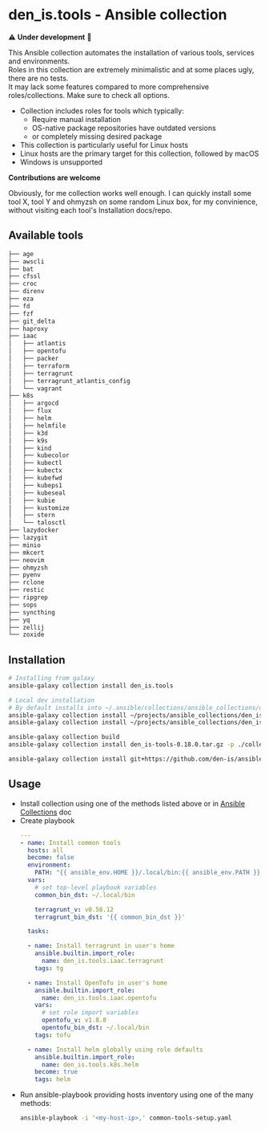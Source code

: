 # den_is.tools - Ansible collection

⚠️ **Under development** 👷

This Ansible collection automates the installation of various tools, services and environments.  
Roles in this collection are extremely minimalistic and at some places ugly, there are no tests.  
It may lack some features compared to more comprehensive roles/collections. Make sure to check all options.

- Collection includes roles for tools which typically:
  - Require manual installation
  - OS-native package repositories have outdated versions
  - or completely missing desired package
- This collection is particularly useful for Linux hosts
- Linux hosts are the primary target for this collection, followed by macOS
- Windows is unsupported

**Contributions are welcome**

Obviously, for me collection works well enough. I can quickly install some tool X, tool Y and ohmyzsh on some random Linux box, for my convinience, without visiting each tool's Installation docs/repo.

## Available tools
```sh
├── age
├── awscli
├── bat
├── cfssl
├── croc
├── direnv
├── eza
├── fd
├── fzf
├── git_delta
├── haproxy
├── iaac
│   ├── atlantis
│   ├── opentofu
│   ├── packer
│   ├── terraform
│   ├── terragrunt
│   ├── terragrunt_atlantis_config
│   └── vagrant
├── k8s
│   ├── argocd
│   ├── flux
│   ├── helm
│   ├── helmfile
│   ├── k3d
│   ├── k9s
│   ├── kind
│   ├── kubecolor
│   ├── kubectl
│   ├── kubectx
│   ├── kubefwd
│   ├── kubeps1
│   ├── kubeseal
│   ├── kubie
│   ├── kustomize
│   ├── stern
│   └── talosctl
├── lazydocker
├── lazygit
├── minio
├── mkcert
├── neovim
├── ohmyzsh
├── pyenv
├── rclone
├── restic
├── ripgrep
├── sops
├── syncthing
├── yq
├── zellij
└── zoxide
```

## Installation

```sh
# Installing from galaxy
ansible-galaxy collection install den_is.tools

# Local dev installation
# By default installs into ~/.ansible/collections/ansible_collections/den_is/tools
ansible-galaxy collection install ~/projects/ansible_collections/den_is/tools
ansible-galaxy collection install ~/projects/ansible_collections/den_is/tools --upgrade

ansible-galaxy collection build
ansible-galaxy collection install den_is-tools-0.18.0.tar.gz -p ./collections

ansible-galaxy collection install git+https://github.com/den-is/ansible-collection-tools.git
```

## Usage
- Install collection using one of the methods listed above or in [Ansible Collections](https://docs.ansible.com/ansible/latest/collections_guide/collections_installing.html) doc
- Create playbook
  ```yaml
  ---
  - name: Install common tools
    hosts: all
    become: false
    environment:
      PATH: "{{ ansible_env.HOME }}/.local/bin:{{ ansible_env.PATH }}"
    vars:
      # set top-level playbook variables
      common_bin_dst: ~/.local/bin

      terragrunt_v: v0.58.12
      terragrunt_bin_dst: '{{ common_bin_dst }}'

    tasks:

    - name: Install terragrunt in user's home
      ansible.builtin.import_role:
        name: den_is.tools.iaac.terragrunt
      tags: tg

    - name: Install OpenTofu in user's home
      ansible.builtin.import_role:
        name: den_is.tools.iaac.opentofu
      vars:
        # set role import variables
        opentofu_v: v1.8.8
        opentofu_bin_dst: ~/.local/bin
      tags: tofu

    - name: Install helm globally using role defaults
      ansible.builtin.import_role:
        name: den_is.tools.k8s.helm
      become: true
      tags: helm
  ```
- Run ansible-playbook providing hosts inventory using one of the many methods:
  ```sh
  ansible-playbook -i '<my-host-ip>,' common-tools-setup.yaml
  ```
